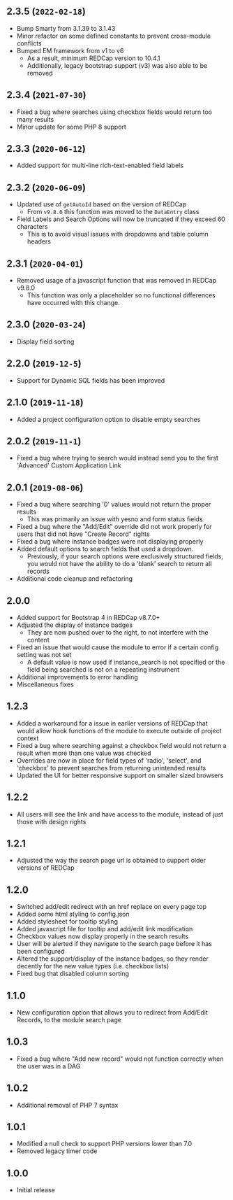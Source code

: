 ## 2.3.5 (`2022-02-18`)
- Bump Smarty from 3.1.39 to 3.1.43
- Minor refactor on some defined constants to prevent cross-module conflicts
- Bumped EM framework from v1 to v6
   - As a result, minimum REDCap version to 10.4.1
   - Additionally, legacy bootstrap support (v3) was also able to be removed
## 2.3.4 (`2021-07-30`)
- Fixed a bug where searches using checkbox fields would return too many results
- Minor update for some PHP 8 support
## 2.3.3 (`2020-06-12`)
- Added support for multi-line rich-text-enabled field labels
## 2.3.2 (`2020-06-09`)
- Updated use of `getAutoId` based on the version of REDCap
  - From `v9.8.0` this function was moved to the `DataEntry` class
- Field Labels and Search Options will now be truncated if they exceed 60 characters
  - This is to avoid visual issues with dropdowns and table column headers
## 2.3.1 (`2020-04-01`)
- Removed usage of a javascript function that was removed in REDCap v9.8.0
  - This function was only a placeholder so no functional differences have occurred with this change.
## 2.3.0 (`2020-03-24`)
- Display field sorting
## 2.2.0 (`2019-12-5`)
- Support for Dynamic SQL fields has been improved
## 2.1.0 (`2019-11-18`)
- Added a project configuration option to disable empty searches
## 2.0.2 (`2019-11-1`)
- Fixed a bug where trying to search would instead send you to the first 'Advanced' Custom Application Link
## 2.0.1 (`2019-08-06`)
- Fixed a bug where searching '0' values would not return the proper results
  - This was primarily an issue with yesno and form status fields
- Fixed a bug where the "Add/Edit" override did not work properly for users that did not have "Create Record" rights
- Fixed a bug where instance badges were not displaying properly
- Added default options to search fields that used a dropdown.
  - Previously, if your search options were exclusively structured fields, you would not have the ability to do a 'blank' search to return all records
- Additional code cleanup and refactoring
## 2.0.0
- Added support for Bootstrap 4 in REDCap v8.7.0+
- Adjusted the display of instance badges
  - They are now pushed over to the right, to not interfere with the content
- Fixed an issue that would cause the module to error if a certain config setting was not set
  - A default value is now used if instance_search is not specified or the field being searched is not on a repeating instrument
- Additional improvements to error handling
- Miscellaneous fixes
## 1.2.3
- Added a workaround for a issue in earlier versions of REDCap that would allow hook functions of the module to execute outside of project context
- Fixed a bug where searching against a checkbox field would not return a result when more than one value was checked
- Overrides are now in place for field types of 'radio', 'select', and 'checkbox' to prevent searches from returning unintended results
- Updated the UI for better responsive support on smaller sized browsers 
## 1.2.2
- All users will see the link and have access to the module, instead of just those with design rights
## 1.2.1
- Adjusted the way the search page url is obtained to support older versions of REDCap
## 1.2.0
- Switched add/edit redirect with an href replace on every page top
- Added some html styling to config.json
- Added stylesheet for tooltip styling
- Added javascript file for tooltip and add/edit link modification
- Checkbox values now display properly in the search results
- User will be alerted if they navigate to the search page before it has been configured
- Altered the support/display of the instance badges, so they render decently for the new value types (i.e. checkbox lists)
- Fixed bug that disabled column sorting
## 1.1.0
- New configuration option that allows you to redirect from Add/Edit Records, to the module search page
## 1.0.3
- Fixed a bug where "Add new record" would not function correctly when the user was in a DAG
## 1.0.2
- Additional removal of PHP 7 syntax
## 1.0.1
- Modified a null check to support PHP versions lower than 7.0
- Removed legacy timer code
## 1.0.0
- Initial release